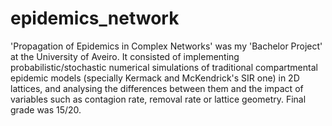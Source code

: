 # epidemics_network
'Propagation of Epidemics in Complex Networks' was my 'Bachelor Project' at the University of Aveiro. It consisted of implementing probabilistic/stochastic numerical simulations of traditional compartmental epidemic models (specially Kermack and McKendrick's SIR one) in 2D lattices, and analysing the differences between them and the impact of variables such as contagion rate, removal rate or lattice geometry. Final grade was 15/20. 
